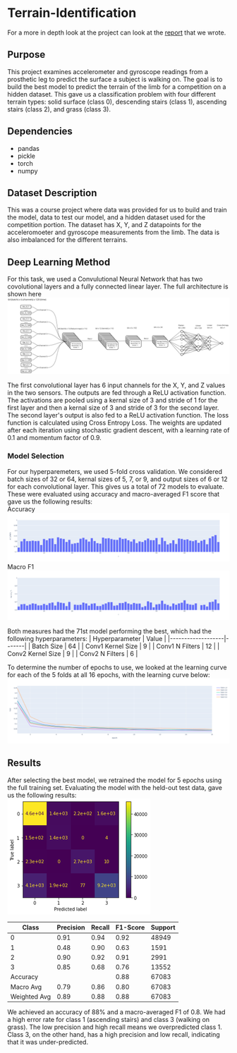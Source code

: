 # Terrain-Identification

For a more in depth look at the project can look at the [report](https://github.com/xaviergenelin/Terrain-Identification/blob/main/CompetitionProject_Report.pdf) that we wrote.

## Purpose

This project examines accelerometer and gyroscope readings from a prosthetic leg to predict the surface a subject is walking on. The goal is to build the best model to predict the terrain of the limb for a competition on a hidden dataset. This gave us a classification problem with four different terrain types: solid surface (class 0), descending stairs (class 1), ascending stairs (class 2), and grass (class 3). 

## Dependencies
* pandas
* pickle
* torch
* numpy

## Dataset Description

This was a course project where data was provided for us to build and train the model, data to test our model, and a hidden dataset used for the competition portion. The dataset has X, Y, and Z datapoints for the acceleromoeter and gyroscope measurements from the limb. The data is also imbalanced for the different terrains. 

## Deep Learning Method

For this task, we used a Convulutional Neural Network that has two covolutional layers and a fully connected linear layer. The full architecture is shown here
![](https://github.com/xaviergenelin/Terrain-Identification/blob/main/images/Architecture.jpg)

The first convolutional layer has 6 input channels for the X, Y, and Z values in the two sensors. The outputs are fed through a ReLU activation function. The activations are pooled using a kernal size of 3 and stride of 1 for the first layer and then a kernal size of 3 and stride of 3 for the second layer. The second layer's output is also fed to a ReLU activation function. The loss function is calculated using Cross Entropy Loss. The weights are updated after each iteration using stochastic gradient descent, with a learning rate of 0.1 and momentum factor of 0.9.

### Model Selection

For our hyperparemeters, we used 5-fold cross validation. We considered batch sizes of 32 or 64, kernal sizes of 5, 7, or 9, and output sizes of 6 or 12 for each convolutional layer. This gives us a total of 72 models to evaluate. These were evaluated using accuracy and macro-averaged F1 score that gave us the following results:
<br>
Accuracy
![accuracy](https://github.com/xaviergenelin/Terrain-Identification/blob/main/images/ModelAccuracy.png)
Macro F1
![macro F1](https://github.com/xaviergenelin/Terrain-Identification/blob/main/images/ModelMacroF1.png)

Both measures had the 71st model performing the best, which had the following hyperparameters:
| Hyperparameter    | Value |
|-------------------|-------|
| Batch Size        | 64    |
| Conv1 Kernel Size | 9     |
| Conv1 N Filters   | 12    |
| Conv2 Kernel Size | 9     |
| Conv2 N Filters   | 6     |

To determine the number of epochs to use, we looked at the learning curve for each of the 5 folds at all 16 epochs, with the learning curve below:
![](https://github.com/xaviergenelin/Terrain-Identification/blob/main/images/LearningCurve.png)

## Results

After selecting the best model, we retrained the model for 5 epochs using the full training set. Evaluating the model with the held-out test data, gave us the following results:
<br>
![](https://github.com/xaviergenelin/Terrain-Identification/blob/main/images/TestResults.png)

| Class        | Precision | Recall | F1-Score | Support |
|--------------|-----------|--------|----------|---------|
| 0            | 0.91      | 0.94   | 0.92     | 48949   |
| 1            | 0.48      | 0.90   | 0.63     | 1591    |
| 2            | 0.90      | 0.92   | 0.91     | 2991    |
| 3            | 0.85      | 0.68   | 0.76     | 13552   |
| Accuracy     |           |        | 0.88     | 67083   |
| Macro Avg    | 0.79      | 0.86   | 0.80     | 67083   |
| Weighted Avg | 0.89      | 0.88   | 0.88     | 67083   |

We achieved an accuracy of 88% and a macro-averaged F1 of 0.8. We had a high error rate for class 1 (ascending stairs) and class 3 (walking on grass). The low precision and high recall means we overpredicted class 1. Class 3, on the other hand, has a high precision and low recall, indicating that it was under-predicted.
